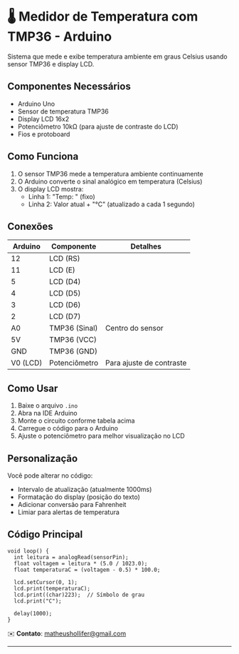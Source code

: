 # 🌡️ Medidor de Temperatura com TMP36 - Arduino

Sistema que mede e exibe temperatura ambiente em graus Celsius usando sensor TMP36 e display LCD.

## Componentes Necessários
- Arduino Uno
- Sensor de temperatura TMP36
- Display LCD 16x2
- Potenciômetro 10kΩ (para ajuste de contraste do LCD)
- Fios e protoboard

## Como Funciona
1. O sensor TMP36 mede a temperatura ambiente continuamente
2. O Arduino converte o sinal analógico em temperatura (Celsius)
3. O display LCD mostra:
   - Linha 1: "Temp: " (fixo)
   - Linha 2: Valor atual + "°C" (atualizado a cada 1 segundo)

## Conexões
| Arduino | Componente | Detalhes |
|---------|------------|----------|
| 12      | LCD (RS)   | |
| 11      | LCD (E)    | |
| 5       | LCD (D4)   | |
| 4       | LCD (D5)   | |
| 3       | LCD (D6)   | |
| 2       | LCD (D7)   | |
| A0      | TMP36 (Sinal) | Centro do sensor |
| 5V      | TMP36 (VCC) | |
| GND     | TMP36 (GND) | |
| V0 (LCD)| Potenciômetro | Para ajuste de contraste |

## Como Usar
1. Baixe o arquivo `.ino`
2. Abra na IDE Arduino
3. Monte o circuito conforme tabela acima
4. Carregue o código para o Arduino
5. Ajuste o potenciômetro para melhor visualização no LCD

## Personalização
Você pode alterar no código:
- Intervalo de atualização (atualmente 1000ms)
- Formatação do display (posição do texto)
- Adicionar conversão para Fahrenheit
- Limiar para alertas de temperatura

## Código Principal
```arduino
void loop() {
  int leitura = analogRead(sensorPin);
  float voltagem = leitura * (5.0 / 1023.0);
  float temperaturaC = (voltagem - 0.5) * 100.0;

  lcd.setCursor(0, 1);
  lcd.print(temperaturaC);
  lcd.print((char)223);  // Símbolo de grau
  lcd.print("C");

  delay(1000);
}
```

✉️ **Contato**: matheushollifer@gmail.com

---

